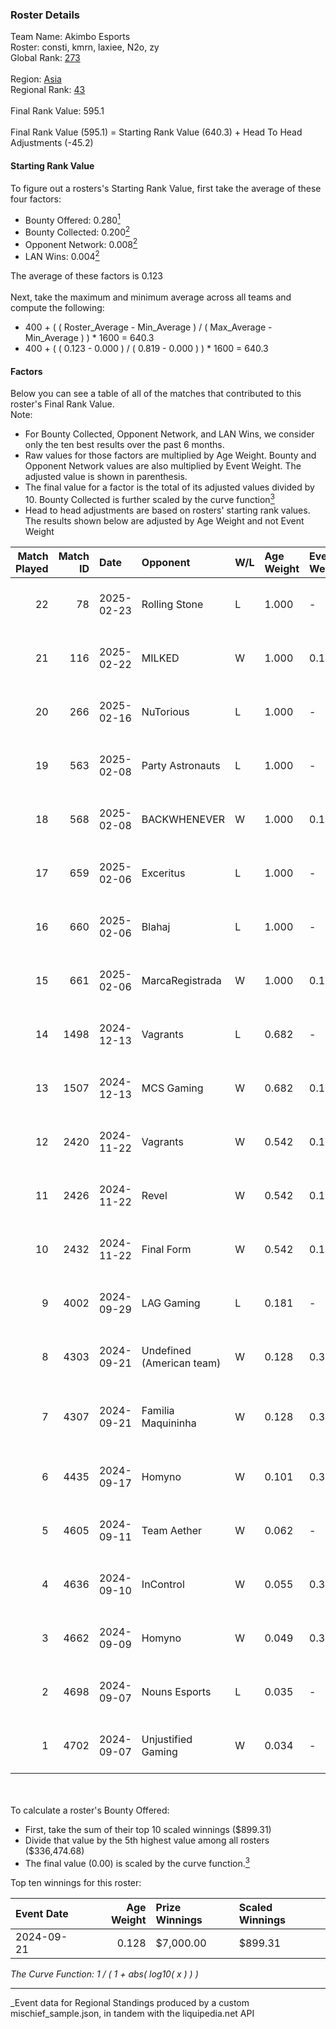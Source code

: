 ### Roster Details<br />
Team Name: Akimbo Esports<br />
Roster: consti, kmrn, laxiee, N2o, zy<br />
Global Rank: [273](../../standings_global_2025_03_01.md)<br />
<br />
Region: [Asia]( ../../standings_asia_2025_03_01.md)<br />
Regional Rank: [43]( ../../standings_asia_2025_03_01.md)<br />
<br />
Final Rank Value:  595.1<br />
<br />
Final Rank Value (595.1) = Starting Rank Value (640.3) + Head To Head Adjustments (-45.2)<br />

#### Starting Rank Value<br />
To figure out a rosters's Starting Rank Value, first take the average of these four factors:<br />
- Bounty Offered: 0.280[<sup>1</sup>](#table2)
- Bounty Collected: 0.200[<sup>2</sup>](#table1)
- Opponent Network: 0.008[<sup>2</sup>](#table1)
- LAN Wins: 0.004[<sup>2</sup>](#table1)

The average of these factors is 0.123<br />
<br />
Next, take the maximum and minimum average across all teams and compute the following:<br />
- 400 + ( ( Roster_Average - Min_Average ) / ( Max_Average - Min_Average ) ) * 1600 = 640.3
- 400 + ( ( 0.123 - 0.000 ) / ( 0.819 - 0.000 ) ) * 1600 = 640.3


#### Factors<br />
Below you can see a table of all of the matches that contributed to this roster's Final Rank Value.<br />
Note:<br />

- For Bounty Collected, Opponent Network, and LAN Wins, we consider only the ten best results over the past 6 months.
- Raw values for those factors are multiplied by Age Weight. Bounty and Opponent Network values are also multiplied by Event Weight. The adjusted value is shown in parenthesis.
- The final value for a factor is the total of its adjusted values divided by 10. Bounty Collected is further scaled by the curve function[<sup>3</sup>](#curveFunction)
- Head to head adjustments are based on rosters' starting rank values. The results shown below are adjusted by Age Weight and not Event Weight
<span id="table1"></span><br />


| Match Played | Match ID | Date       | Opponent                  | W/L | Age Weight | Event Weight | Bounty Collected | Opponent Network | LAN Wins  | H2H Adj. | Roster                          |
| -: | -: | :- | :- | :- | :- | :- | :- | :- | :- | -: | :- |
|           22 |       78 | 2025-02-23 | Rolling Stone             | L   | 1.000      | -            | -                | -                | -         |   -19.70 | consti, kmrn, laxiee, N2o, zy   |
|           21 |      116 | 2025-02-22 | MILKED                    | W   | 1.000      | 0.143        | 0.000 (0.000)    | -                | 0 (0.000) |     7.27 | consti, kmrn, laxiee, N2o, zy   |
|           20 |      266 | 2025-02-16 | NuTorious                 | L   | 1.000      | -            | -                | -                | -         |   -20.68 | consti, kmrn, laxiee, obi, zy   |
|           19 |      563 | 2025-02-08 | Party Astronauts          | L   | 1.000      | -            | -                | -                | -         |    -8.77 | consti, kmrn, laxiee, obi, zy   |
|           18 |      568 | 2025-02-08 | BACKWHENEVER              | W   | 1.000      | 0.143        | 0.000 (0.000)    | -                | 0 (0.000) |     6.60 | consti, kmrn, laxiee, obi, zy   |
|           17 |      659 | 2025-02-06 | Exceritus                 | L   | 1.000      | -            | -                | -                | -         |   -16.89 | calamity, kmrn, laxiee, obi, zy |
|           16 |      660 | 2025-02-06 | Blahaj                    | L   | 1.000      | -            | -                | -                | -         |   -20.26 | calamity, kmrn, laxiee, obi, zy |
|           15 |      661 | 2025-02-06 | MarcaRegistrada           | W   | 1.000      | 0.143        | 0.000 (0.000)    | 0.140 (0.020)    | 0 (0.000) |    13.18 | calamity, kmrn, laxiee, obi, zy |
|           14 |     1498 | 2024-12-13 | Vagrants                  | L   | 0.682      | -            | -                | -                | -         |   -10.61 | kmrn, laxiee, N2o, obi, zy      |
|           13 |     1507 | 2024-12-13 | MCS Gaming                | W   | 0.682      | 0.143        | 0.003 (0.000)    | 0.310 (0.030)    | 0 (0.000) |     9.38 | kmrn, laxiee, N2o, obi, zy      |
|           12 |     2420 | 2024-11-22 | Vagrants                  | W   | 0.542      | 0.143        | 0.000 (0.000)    | 0.030 (0.002)    | 0 (0.000) |     3.45 | danss, laxiee, N2o, obi, zy     |
|           11 |     2426 | 2024-11-22 | Revel                     | W   | 0.542      | 0.143        | -                | 0.030 (0.002)    | 0 (0.000) |     3.50 | danss, laxiee, N2o, obi, zy     |
|           10 |     2432 | 2024-11-22 | Final Form                | W   | 0.542      | 0.143        | -                | 0.034 (0.003)    | 0 (0.000) |     3.42 | danss, laxiee, N2o, obi, zy     |
|            9 |     4002 | 2024-09-29 | LAG Gaming                | L   | 0.181      | -            | -                | -                | -         |    -3.17 | kmrn, laxiee, N2o, obi, zy      |
|            8 |     4303 | 2024-09-21 | Undefined (American team) | W   | 0.128      | 0.372        | 0.002 (0.000)    | 0.025 (0.001)    | 0 (0.000) |     1.88 | kmrn, laxiee, N2o, obi, zy      |
|            7 |     4307 | 2024-09-21 | Familia Maquininha        | W   | 0.128      | 0.371        | 0.003 (0.000)    | 0.235 (0.011)    | 0 (0.000) |     2.19 | kmrn, N2o, obi, taggy, zy       |
|            6 |     4435 | 2024-09-17 | Homyno                    | W   | 0.101      | 0.371        | 0.008 (0.000)    | 0.226 (0.008)    | -         |     1.85 | kmrn, laxiee, N2o, obi, zy      |
|            5 |     4605 | 2024-09-11 | Team Aether               | W   | 0.062      | -            | -                | -                | -         |     0.58 | kmrn, laxiee, N2o, obi, zy      |
|            4 |     4636 | 2024-09-10 | InControl                 | W   | 0.055      | 0.372        | 0.001 (0.000)    | 0.069 (0.001)    | -         |     0.83 | kmrn, laxiee, N2o, obi, zy      |
|            3 |     4662 | 2024-09-09 | Homyno                    | W   | 0.049      | 0.372        | 0.008 (0.000)    | 0.226 (0.004)    | -         |     0.90 | kmrn, laxiee, N2o, obi, zy      |
|            2 |     4698 | 2024-09-07 | Nouns Esports             | L   | 0.035      | -            | -                | -                | -         |    -0.43 | kmrn, laxiee, N2o, obi, zy      |
|            1 |     4702 | 2024-09-07 | Unjustified Gaming        | W   | 0.034      | -            | -                | -                | 1 (0.034) |     0.22 | kmrn, laxiee, N2o, obi, zy      |

<br />
<span id="table2"></span><br />
To calculate a roster's Bounty Offered:<br />

- First, take the sum of their top 10 scaled winnings ($899.31)
- Divide that value by the 5th highest value among all rosters ($336,474.68)
- The final value (0.00) is scaled by the curve function.[<sup>3</sup>](#curveFunction)

Top ten winnings for this roster:<br />

| Event Date | Age Weight | Prize Winnings | Scaled Winnings |
| :- | -: | :- | :- |
| 2024-09-21 |      0.128 | $7,000.00      | $899.31         |


<span id="curveFunction"></span>_The Curve Function: 1 / ( 1 + abs( log10( x ) ) )_<br />

---
_Event data for Regional Standings produced by a custom mischief_sample.json, in tandem with the liquipedia.net API<br />
